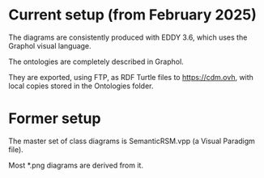 # Current setup (from February 2025)

The diagrams are consistently produced with EDDY 3.6, which uses the Graphol visual language.

The ontologies are completely described in Graphol.

They are exported, using FTP, as RDF Turtle files to https://cdm.ovh, with local copies stored in the Ontologies folder.

# Former setup

The master set of class diagrams is SemanticRSM.vpp (a Visual Paradigm file).

Most *.png diagrams are derived from it.